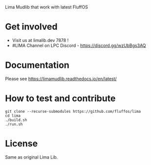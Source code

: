 Lima Mudlib that work with latest FluffOS

# Get involved
- Visit us at limalib.dev 7878 !
- #LIMA Channel on LPC Discord - https://discord.gg/wzUbBgs3AQ

# Documentation
Please see https://limamudlib.readthedocs.io/en/latest/

# How to test and contribute
```
git clone --recurse-submodules https://github.com/fluffos/lima
cd lima
./build.sh
./run.sh
```

# License
Same as original Lima Lib.
